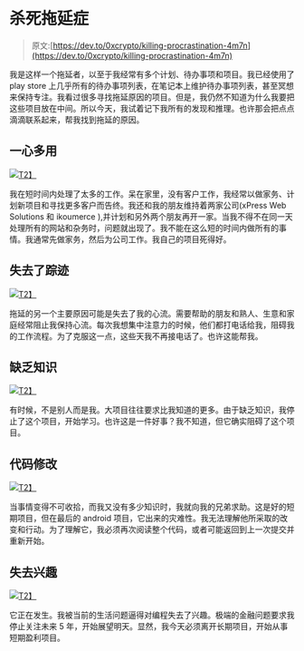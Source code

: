 # 杀死拖延症

> 原文:[https://dev.to/0xcrypto/killing-procrastination-4m7n](https://dev.to/0xcrypto/killing-procrastination-4m7n)

我是这样一个拖延者，以至于我经常有多个计划、待办事项和项目。我已经使用了 play store 上几乎所有的待办事项列表，在笔记本上维护待办事项列表，甚至冥想来保持专注。我看过很多寻找拖延原因的项目。但是，我仍然不知道为什么我要把这些项目放在中间。所以今天，我试着记下我所有的发现和推理。也许那会把点点滴滴联系起来，帮我找到拖延的原因。

## 一心多用

[![](../Images/cf5afcc9e499c9e46f4a1d67eced987c.png)T2】](https://i.giphy.com/media/3oriO7A7bt1wsEP4cw/giphy.gif)

我在短时间内处理了太多的工作。呆在家里，没有客户工作，我经常以做家务、计划新项目和寻找更多客户而告终。我还和我的朋友维持着两家公司(xPress Web Solutions 和 ikoumerce ),并计划和另外两个朋友再开一家。当我不得不在同一天处理所有的网站和杂务时，问题就出现了。我不能在这么短的时间内做所有的事情。我通常先做家务，然后为公司工作。我自己的项目死得好。

## 失去了踪迹

[![](../Images/6bb6a9765260721ce98dfa970306d633.png)T2】](https://i.giphy.com/media/ZjLABk52vHYmA/giphy.gif)

拖延的另一个主要原因可能是失去了我的心流。需要帮助的朋友和熟人、生意和家庭经常阻止我保持心流。每次我想集中注意力的时候，他们都打电话给我，阻碍我的工作流程。为了克服这一点，这些天我不再接电话了。也许这能帮我。

## 缺乏知识

[![](../Images/0a695a056ca426f2a56449c62f29aac1.png)T2】](https://i.giphy.com/media/TI32JwHmWQEi4/giphy.gif)

有时候，不是别人而是我。大项目往往要求比我知道的更多。由于缺乏知识，我停止了这个项目，开始学习。也许这是一件好事？我不知道，但它确实阻碍了这个项目。

## 代码修改

[![](../Images/d5f1a7b435db0506a094067289947c11.png)T2】](https://i.giphy.com/media/ukMiDlCmdv2og/giphy.gif)

当事情变得不可收拾，而我又没有多少知识时，我就向我的兄弟求助。这是好的短期项目，但在最后的 android 项目，它出来的灾难性。我无法理解他所采取的改变和行动。为了理解它，我必须再次阅读整个代码，或者可能返回到上一次提交并重新开始。

## 失去兴趣

[![](../Images/7b77cfa505dce05ccda092b2abd86153.png)T2】](https://i.giphy.com/media/l4FGGTztu9zLHe31m/giphy.gif)

它正在发生。我被当前的生活问题逼得对编程失去了兴趣。极端的金融问题要求我停止关注未来 5 年，开始展望明天。显然，我今天必须离开长期项目，开始从事短期盈利项目。